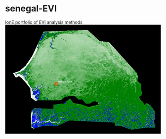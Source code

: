 # senegal-EVI
IonE portfolio of EVI analysis methods
![Map of Senegal's annual max EVI](mapsANDgraphs/eviMaximumMaps.png)